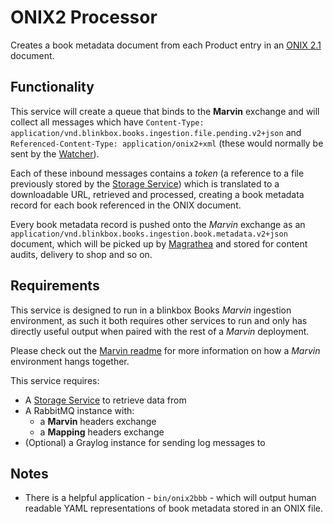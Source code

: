 # ONIX2 Processor

Creates a book metadata document from each Product entry in an [ONIX 2.1]() document.

## Functionality

This service will create a queue that binds to the **Marvin** exchange and will collect all messages which have `Content-Type: application/vnd.blinkbox.books.ingestion.file.pending.v2+json` and `Referenced-Content-Type: application/onix2+xml` (these would normally be sent by the [Watcher]()).

Each of these inbound messages contains a _token_ (a reference to a file previously stored by the [Storage Service]()) which is translated to a downloadable URL, retrieved and processed, creating a book metadata record for each book referenced in the ONIX document.

Every book metadata record is pushed onto the _Marvin_ exchange as an `application/vnd.blinkbox.books.ingestion.book.metadata.v2+json` document, which will be picked up by [Magrathea]() and stored for content audits, delivery to shop and so on.

## Requirements

This service is designed to run in a blinkbox Books _Marvin_ ingestion environment, as such it both requires other services to run and only has directly useful output when paired with the rest of a _Marvin_ deployment.

Please check out the [Marvin readme]() for more information on how a _Marvin_ environment hangs together.

This service requires:

* A [Storage Service]() to retrieve data from
* A RabbitMQ instance with:
    * a **Marvin** headers exchange
    * a **Mapping** headers exchange
* (Optional) a Graylog instance for sending log messages to

## Notes

* There is a helpful application - `bin/onix2bbb` - which will output human readable YAML representations of book metadata stored in an ONIX file.
